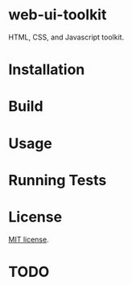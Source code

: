 # web-ui-toolkit

HTML, CSS, and Javascript toolkit.

# Installation


# Build


# Usage


# Running Tests


# License

[MIT license](http://www.opensource.org/licenses/mit-license.php).


# TODO

